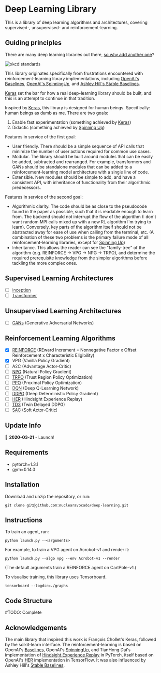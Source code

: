 # Deep Learning Library

This is a library of deep learning algorithms and architectures, covering supervised-, unsupervised- and reinforcement-learning.

## Guiding principles
There are many deep learning libraries out there, [so why add another one](https://xkcd.com/927/)?

![xkcd standards](https://imgs.xkcd.com/comics/standards.png)

This library originates specifically from frustrations encountered with reinforcement-learning library implementations, including [OpenAI's Baselines](https://github.com/openai/baselines/), [OpenAI's SpinningUp](https://github.com/openai/spinningup/), and [Ashley Hill's Stable Baselines](https://github.com/hill-a/stable-baselines).

[Keras](https://keras.io) set the bar for how a real deep-learning library should be built, and this is an attempt to continue in that tradition.

Inspired by [Keras](https://keras.io), this library is designed for human beings. Specifically: human beings as dumb as me.
There are two goals:
1. Enable fast experimentation (something achieved by [Keras](https://keras.io))
2. Didactic (something achieved by [Spinning Up](https://spinningup.openai.com/))

Features in service of the first goal: 
- User friendly. There should be a simple sequence of API calls that minimize the number of user actions required for common use cases.
- Modular. The library should be built around modules that can be easily be added, subtracted and rearranged. For example, transformers and GANs should be standalone modules that can be added to a reinforcement-learning model architecture with a single line of code.
- Extensible. New modules should be simple to add, and have a consistent API, with inheritance of functionality from their algorithmic predecessors.

Features in service of the second goal:
- Algorithmic clarity. The code should be as close to the pseudocode found in the paper as possible, such that it is readable enough to learn from. The backend should not interrupt the flow of the algorithm (I don't want random MPI calls mixed up with a new RL algorithm I'm trying to learn). Conversely, key parts of the algorithm itself should not be abstracted away for ease of use when calling from the terminal, etc. (A combination of these two problems is the primary failure mode of all reinforcement-learning libraries, except for [Spinning Up](https://spinningup.openai.com/))
- Inheritance. This allows the reader can see the "family-tree" of the algorithm (e.g. REINFORCE -> VPG -> NPG -> TRPO), and determine the required prerequisite knowledge from the simpler algorithms before tackling the more complex ones.

## Supervised Learning Architectures
- [ ] [Inception]()
- [ ] [Transformer](https://arxiv.org/abs/1706.03762)

## Unsupervised Learning Architectures
- [ ] [GANs](https://arxiv.org/abs/1406.2661) (Generative Adversarial Networks)

## Reinforcement Learning Algorithms
- [x] [REINFORCE](https://doi.org/10.1007/BF00992696) (REward Increment = Nonnegative Factor x Offset Reinforcement x Characteristic Eligibility)
- [x] VPG (Vanilla Policy Gradient)
- [ ] A2C (Advantage Actor-Critic)
- [ ] [NPG](https://papers.nips.cc/paper/2073-a-natural-policy-gradient.pdf) (Natural Policy Gradient)
- [ ] [TRPO](https://arxiv.org/abs/1502.05477) (Trust Region Policy Optimization)
- [ ] [PPO](https://arxiv.org/abs/1707.06347) (Proximal Policy Optimization)
- [ ] [DQN](https://arxiv.org/abs/1312.5602) (Deep Q-Learning Network)
- [ ] [DDPG](https://arxiv.org/abs/1509.02971) (Deep Deterministic Policy Gradient)
- [ ] [HER](https://arxiv.org/abs/1707.01495) (Hindsight Experience Replay)
- [ ] [TD3](https://arxiv.org/abs/1802.09477) (Twin Delayed DDPG)
- [ ] [SAC](https://arxiv.org/abs/1801.01290) (Soft Actor-Critic)

## Update Info
:rocket: **2020-03-21** - Launch!

## Requirements
- pytorch=1.3.1
- gym=0.14.0

## Installation
Download and unzip the repository, or run:
```
git clone git@github.com:nuclearavocado/deep-learning.git
```

## Instructions
To train an agent, run:
```
python launch.py --<arguments>
```
For example, to train a VPG agent on Acrobot-v1 and render it:
```
python launch.py --algo vpg --env Acrobot-v1 --render
```
(The default arguments train a REINFORCE agent on CartPole-v1.)

To visualise training, this library uses Tensorboard.
```
tensorboard --logdir=./graphs
```

## Code Structure
#TODO: Complete

## Acknowledgements
The main library that inspired this work is François Chollet's Keras, followed by the scikit-learn interface.
The reinforcement-learning is based on OpenAI's [Baselines](https://github.com/openai/baselines/), OpenAI's [SpinningUp](https://github.com/openai/spinningup/), and TianHong Dai's implementation of [Hindsight Experience Replay](https://github.com/TianhongDai/hindsight-experience-replay) in PyTorch, itself based on OpenAI's [HER](https://github.com/openai/baselines/tree/master/baselines/her) implementation in TensorFlow. It was also influenced by Ashley Hill's [Stable Baselines](https://github.com/hill-a/stable-baselines).
